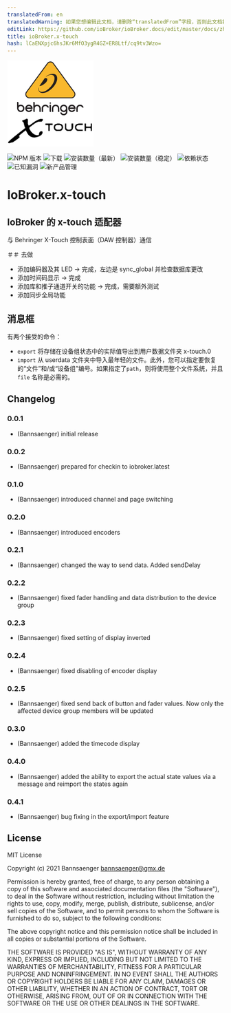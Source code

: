 ```yaml
---
translatedFrom: en
translatedWarning: 如果您想编辑此文档，请删除“translatedFrom”字段，否则此文档将再次自动翻译
editLink: https://github.com/ioBroker/ioBroker.docs/edit/master/docs/zh-cn/adapterref/iobroker.x-touch/README.md
title: ioBroker.x-touch
hash: lCaENXpjc6hsJKr6MfO3ygR4GZ+ER8Ltf/cq9tv3Wzo=
---
```

![标识](../../../en/adapterref/iobroker.x-touch/admin/x-touch.png)

![NPM 版本](http://img.shields.io/npm/v/iobroker.x-touch.svg)
![下载](https://img.shields.io/npm/dm/iobroker.x-touch.svg)
![安装数量（最新）](http://iobroker.live/badges/x-touch-installed.svg)
![安装数量（稳定）](http://iobroker.live/badges/x-touch-stable.svg)
![依赖状态](https://img.shields.io/david/Bannsaenger/iobroker.x-touch.svg)
![已知漏洞](https://snyk.io/test/github/Bannsaenger/ioBroker.x-touch/badge.svg)
![新产品管理](https://nodei.co/npm/iobroker.x-touch.png?downloads=true)

# IoBroker.x-touch
## IoBroker 的 x-touch 适配器
与 Behringer X-Touch 控制表面（DAW 控制器）通信

＃＃ 去做
- 添加编码器及其 LED -> 完成，左边是 sync_global 并检查数据库更改
- 添加时间码显示 -> 完成
- 添加库和推子通道开关的功能 -> 完成，需要额外测试
- 添加同步全局功能

## 消息框
有两个接受的命令：

* `export` 将存储在设备组状态中的实际值导出到用户数据文件夹 x-touch.0
* `import` 从 userdata 文件夹中导入最年轻的文件。此外，您可以指定要恢复的“文件”和/或“设备组”编号。如果指定了`path`，则将使用整个文件系统，并且`file` 名称是必需的。

## Changelog

### 0.0.1
* (Bannsaenger) initial release

### 0.0.2
* (Bannsaenger) prepared for checkin to iobroker.latest

### 0.1.0
* (Bannsaenger) introduced channel and page switching

### 0.2.0
* (Bannsaenger) introduced encoders

### 0.2.1
* (Bannsaenger) changed the way to send data. Added sendDelay

### 0.2.2
* (Bannsaenger) fixed fader handling and data distribution to the device group

### 0.2.3
* (Bannsaenger) fixed setting of display inverted

### 0.2.4
* (Bannsaenger) fixed disabling of encoder display

### 0.2.5
* (Bannsaenger) fixed send back of button and fader values. Now only the affected device group members will be updated

### 0.3.0
* (Bannsaenger) added the timecode display

### 0.4.0
* (Bannsaenger) added the ability to export the actual state values via a message and reimport the states again

### 0.4.1
* (Bannsaenger) bug fixing in the export/import feature

## License
MIT License

Copyright (c) 2021 Bannsaenger <bannsaenger@gmx.de>

Permission is hereby granted, free of charge, to any person obtaining a copy
of this software and associated documentation files (the "Software"), to deal
in the Software without restriction, including without limitation the rights
to use, copy, modify, merge, publish, distribute, sublicense, and/or sell
copies of the Software, and to permit persons to whom the Software is
furnished to do so, subject to the following conditions:

The above copyright notice and this permission notice shall be included in all
copies or substantial portions of the Software.

THE SOFTWARE IS PROVIDED "AS IS", WITHOUT WARRANTY OF ANY KIND, EXPRESS OR
IMPLIED, INCLUDING BUT NOT LIMITED TO THE WARRANTIES OF MERCHANTABILITY,
FITNESS FOR A PARTICULAR PURPOSE AND NONINFRINGEMENT. IN NO EVENT SHALL THE
AUTHORS OR COPYRIGHT HOLDERS BE LIABLE FOR ANY CLAIM, DAMAGES OR OTHER
LIABILITY, WHETHER IN AN ACTION OF CONTRACT, TORT OR OTHERWISE, ARISING FROM,
OUT OF OR IN CONNECTION WITH THE SOFTWARE OR THE USE OR OTHER DEALINGS IN THE
SOFTWARE.